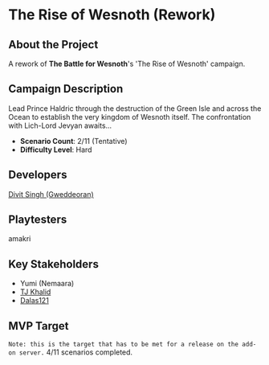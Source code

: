 # The Rise of Wesnoth (Rework)
## About the Project
A rework of **The Battle for Wesnoth**'s 'The Rise of Wesnoth' campaign.

## Campaign Description
Lead Prince Haldric through the destruction of the Green Isle and across the Ocean to establish the very kingdom of Wesnoth itself. The confrontation with Lich-Lord Jevyan awaits...
- **Scenario Count**: 2/11 (Tentative)
- **Difficulty Level**: Hard

## Developers
[Divit Singh (Gweddeoran)](https://github.com/Gweddeoran)

## Playtesters
amakri

## Key Stakeholders
- Yumi (Nemaara)
- [TJ Khalid](https://github.com/knyghtmare)
- [Dalas121](https://github.com/Dalas121)

## MVP Target
`Note: this is the target that has to be met for a release on the add-on server.`
4/11 scenarios completed.
